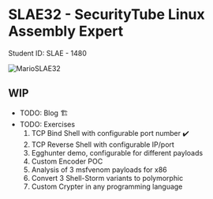 # SLAE32 - SecurityTube Linux Assembly Expert

Student ID: SLAE - 1480

![MarioSLAE32](https://user-images.githubusercontent.com/7789866/124338283-f222fa80-db74-11eb-80b2-f117391dc627.png)

## WIP
- TODO: Blog :building_construction:
- TODO: Exercises
    1. TCP Bind Shell with configurable port number ✔️
    2. TCP Reverse Shell with configurable IP/port
    3. Egghunter demo, configurable for different payloads
    4. Custom Encoder POC
    5. Analysis of 3 msfvenom payloads for x86
    6. Convert 3 Shell-Storm variants to polymorphic
    7. Custom Crypter in any programming language
